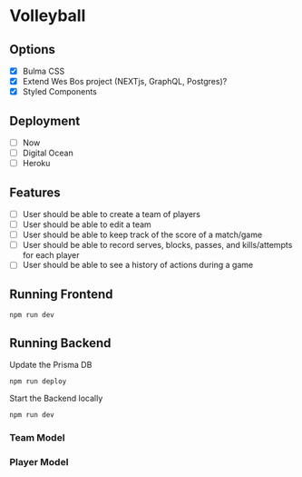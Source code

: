# Volleyball

## Options
- [X] Bulma CSS
- [X] Extend Wes Bos project (NEXTjs, GraphQL, Postgres)?
- [X] Styled Components

## Deployment
- [ ] Now
- [ ] Digital Ocean
- [ ] Heroku

## Features
- [ ] User should be able to create a team of players
- [ ] User should be able to edit a team
- [ ] User should be able to keep track of the score of a match/game
- [ ] User should be able to record serves, blocks, passes, and kills/attempts for each player
- [ ] User should be able to see a history of actions during a game

## Running Frontend
```
npm run dev
```

## Running Backend
Update the Prisma DB 
```
npm run deploy
```
Start the Backend locally 
```
npm run dev
```

### Team Model

### Player Model
